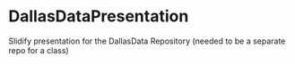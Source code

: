 # DallasDataPresentation
Slidify presentation for the DallasData Repository (needed to be a separate repo for a class)
